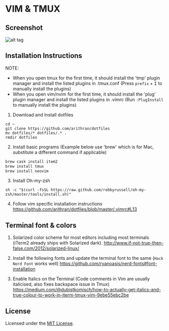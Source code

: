 # VIM & TMUX

## Screenshot
![alt tag](https://user-images.githubusercontent.com/1830088/61106587-746aff00-a432-11e9-8f23-feddf323a780.png)

## Installation Instructions 
NOTE:
- When you open tmux for the first time, it should install the 'tmp' plugin manager and install the listed plugins in .tmux.conf (Press `prefix` + <kbd>I</kbd> to manually install the plugins)
- When you open vim/nvim for the first time, it should install the 'plug' plugin manager and install the listed plugins in .vimrc (Run `:PlugInstall` to manually install the plugins)

1) Download and Install dotfiles
```
cd ~
git clone https://github.com/arithran/dotfiles
mv dotfiles/* dotfiles/.* .
rmdir dotfiles
```

2) Install basic programs (Example below use 'brew' which is for Mac, substitute a different command if applicable)
```bash
brew cask install item2
brew install tmux
brew install neovim
```

3) Install Oh-my-zsh
```
sh -c "$(curl -fsSL https://raw.github.com/robbyrussell/oh-my-zsh/master/tools/install.sh)"
```

4) Follow vim specific installation instructions
https://github.com/arithran/dotfiles/blob/master/.vimrc#L13



## Terminal font & colors

1) Solarized color scheme for most editors including most terminals (iTerm2 already ships with Solarized dark).
http://www.if-not-true-then-false.com/2012/solarized-linux/

2) Install the following fonts and update the terminal font to the same (`Hack Nerd Font` works well)
https://github.com/ryanoasis/nerd-fonts#font-installation

3) Enable Italics on the Terminal (Code comments in Vim are usually italicised, also fixes backspace issue in Tmux)
https://medium.com/@dubistkomisch/how-to-actually-get-italics-and-true-colour-to-work-in-iterm-tmux-vim-9ebe55ebc2be

## License
Licensed under the [MIT License](LICENSE.md).

